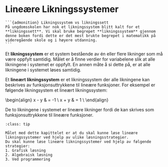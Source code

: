# Lineære Likningssystemer

````{margin}
```{admonition} Likningssystem vs likningssett
På ungdomsskolen har nok et likningssystem blitt kalt for et **likningssett**. Vi skal bruke begrepet **likningssystem** gjennom denne boken fordi dette er det mest brukte begrepet i matematikk på videregående skole og i høyere utdanning.
```
````

Et **likningssystem** er et system bestående av én eller flere likninger som må være oppfylt samtidig. Målet er å finne verdier for variabelene slik at alle likningene i systemet er oppfylt. En annen måte å si dette på, er at alle likningene i systemet løses samtidig. 

Et **lineært likningssystem** er et likningssystem der alle likningene kan beskrives av funksjonsuttrykkene til lineære funksjoner. For eksempel er følgende likningsystem et lineært likningssystem:

\begin{align}
    x - y & = -1 \\
    x + y & = 1 \\
\end{align}

De to likningene i systemet er lineære likninger fordi de kan skrives som funksjonsuttrykkene til lineære funksjoner. 

```{admonition} Læringsutbytte: lineære likningssystemer
:class: tip

Målet med dette kapittelet er at du skal kunne løse lineære likningssystemer ved hjelp av ulike løsningsstrategier. 
Du skal kunne løse lineære likningssystemer ved hjelp av følgende strategier:
1. Grafisk løsning
2. Algebraisk løsning
3. Ved programmering

```
